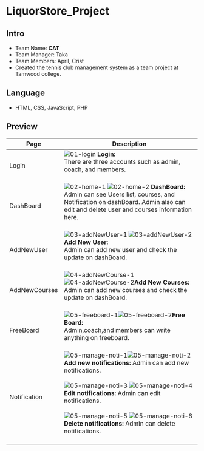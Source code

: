 # LiquorStore_Project
## Intro
* Team Name: **CAT** 
* Team Manager: Taka
* Team Members: April, Crist 
* Created the tennis club management system as a team project at Tamwood college.
## Language
* HTML, CSS, JavaScript, PHP
## Preview
|Page|Description|
|--|--|
|Login|![01-login](https://user-images.githubusercontent.com/93846829/185204429-0be365fe-e68a-496b-8419-5adaec3316c2.png) **Login:**<br> There are three accounts such as admin, coach, and members. <br><br>
|DashBoard|![02-home-1](https://user-images.githubusercontent.com/93846829/185204831-1f2d8a65-e9da-4dc4-ba03-6e55207d0e09.png) ![02-home-2](https://user-images.githubusercontent.com/93846829/185204854-95871b8e-d844-4a62-83d1-bb42e19604ba.png) **DashBoard:** <br> Admin can see Users list, courses, and Notification on dashBoard. Admin also can edit and delete user and courses information here. <br><br>
|AddNewUser|![03-addNewUser-1](https://user-images.githubusercontent.com/93846829/185205239-7747ff55-e190-4cd2-abcf-e08012651f4d.png) ![03-addNewUser-2](https://user-images.githubusercontent.com/93846829/185205347-9c4b6f11-de0f-4a4e-b5e7-13ea57482344.png) **Add New User:** <br> Admin can add new user and check the update on dashBoard. <br><br>
|AddNewCourses|![04-addNewCourse-1](https://user-images.githubusercontent.com/93846829/185205535-58b612ad-b741-41f8-9077-0051db2f9cad.png) ![04-addNewCourse-2](https://user-images.githubusercontent.com/93846829/185205557-c4605bd1-39bb-4fa2-9bf7-09d88818847a.png)**Add New Courses:** <br> Admin can add new courses and check the update on dashBoard. <br><br>
|FreeBoard|![05-freeboard-1](https://user-images.githubusercontent.com/93846829/185205800-8bcbfcb9-1070-46a0-95cf-5c053dcacf33.png)![05-freeboard-2](https://user-images.githubusercontent.com/93846829/185205810-50c60c70-e636-446e-a2e0-f167ea64dbfa.png)**Free Board:** <br> Admin,coach,and members can write anything on freeboard. <br><br>
|Notification|![05-manage-noti-1](https://user-images.githubusercontent.com/93846829/185206506-c17876ec-add7-439c-aabd-d4e9614b2106.png)![05-manage-noti-2](https://user-images.githubusercontent.com/93846829/185206520-1d8ff533-cae0-45af-aeb7-73ebeb49bab2.png) **Add new notifications:** Admin can add new notifications. <br><br> ![05-manage-noti-3](https://user-images.githubusercontent.com/93846829/185206782-72877d39-6a25-4a2e-9072-c13aba78a46a.png) ![05-manage-noti-4](https://user-images.githubusercontent.com/93846829/185206795-49e1ccd4-e30e-4f1d-8d16-691180afd556.png) **Edit notifications:** Admin can edit notifications. <br><br> ![05-manage-noti-5](https://user-images.githubusercontent.com/93846829/185206873-bc627f7d-652d-4b85-95ff-7afb1c54cfdc.png) ![05-manage-noti-6](https://user-images.githubusercontent.com/93846829/185206884-60133acf-5f85-46e9-b009-295d32906be0.png) **Delete notifications:** Admin can delete notifications. <br><br>







